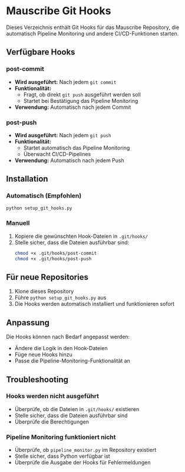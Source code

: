 # Mauscribe Git Hooks

Dieses Verzeichnis enthält Git Hooks für das Mauscribe Repository, die automatisch Pipeline Monitoring und andere CI/CD-Funktionen starten.

## Verfügbare Hooks

### post-commit
- **Wird ausgeführt:** Nach jedem `git commit`
- **Funktionalität:** 
  - Fragt, ob direkt `git push` ausgeführt werden soll
  - Startet bei Bestätigung das Pipeline Monitoring
- **Verwendung:** Automatisch nach jedem Commit

### post-push
- **Wird ausgeführt:** Nach jedem `git push`
- **Funktionalität:** 
  - Startet automatisch das Pipeline Monitoring
  - Überwacht CI/CD-Pipelines
- **Verwendung:** Automatisch nach jedem Push

## Installation

### Automatisch (Empfohlen)
```bash
python setup_git_hooks.py
```

### Manuell
1. Kopiere die gewünschten Hook-Dateien in `.git/hooks/`
2. Stelle sicher, dass die Dateien ausführbar sind:
   ```bash
   chmod +x .git/hooks/post-commit
   chmod +x .git/hooks/post-push
   ```

## Für neue Repositories

1. Klone dieses Repository
2. Führe `python setup_git_hooks.py` aus
3. Die Hooks werden automatisch installiert und funktionieren sofort

## Anpassung

Die Hooks können nach Bedarf angepasst werden:
- Ändere die Logik in den Hook-Dateien
- Füge neue Hooks hinzu
- Passe die Pipeline-Monitoring-Funktionalität an

## Troubleshooting

### Hooks werden nicht ausgeführt
- Überprüfe, ob die Dateien in `.git/hooks/` existieren
- Stelle sicher, dass die Dateien ausführbar sind
- Überprüfe die Berechtigungen

### Pipeline Monitoring funktioniert nicht
- Überprüfe, ob `pipeline_monitor.py` im Repository existiert
- Stelle sicher, dass Python verfügbar ist
- Überprüfe die Ausgabe der Hooks für Fehlermeldungen

